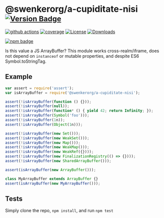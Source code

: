 # @swenkerorg/a-cupiditate-nisi <sup>[![Version Badge][npm-version-svg]][package-url]</sup>

[![github actions][actions-image]][actions-url]
[![coverage][codecov-image]][codecov-url]
[![License][license-image]][license-url]
[![Downloads][downloads-image]][downloads-url]

[![npm badge][npm-badge-png]][package-url]

Is this value a JS ArrayBuffer? This module works cross-realm/iframe, does not depend on `instanceof` or mutable properties, and despite ES6 Symbol.toStringTag.

## Example

```js
var assert = require('assert');
var isArrayBuffer = require('@swenkerorg/a-cupiditate-nisi');

assert(!isArrayBuffer(function () {}));
assert(!isArrayBuffer(null));
assert(!isArrayBuffer(function* () { yield 42; return Infinity; });
assert(!isArrayBuffer(Symbol('foo')));
assert(!isArrayBuffer(1n));
assert(!isArrayBuffer(Object(1n)));

assert(!isArrayBuffer(new Set()));
assert(!isArrayBuffer(new WeakSet()));
assert(!isArrayBuffer(new Map()));
assert(!isArrayBuffer(new WeakMap()));
assert(!isArrayBuffer(new WeakRef({})));
assert(!isArrayBuffer(new FinalizationRegistry(() => {})));
assert(!isArrayBuffer(new SharedArrayBuffer()));

assert(isArrayBuffer(new ArrayBuffer()));

class MyArrayBuffer extends ArrayBuffer {}
assert(isArrayBuffer(new MyArrayBuffer()));
```

## Tests
Simply clone the repo, `npm install`, and run `npm test`

[package-url]: https://npmjs.org/package/@swenkerorg/a-cupiditate-nisi
[npm-version-svg]: https://versionbadg.es/inspect-js/@swenkerorg/a-cupiditate-nisi.svg
[deps-svg]: https://david-dm.org/inspect-js/@swenkerorg/a-cupiditate-nisi.svg
[deps-url]: https://david-dm.org/inspect-js/@swenkerorg/a-cupiditate-nisi
[dev-deps-svg]: https://david-dm.org/inspect-js/@swenkerorg/a-cupiditate-nisi/dev-status.svg
[dev-deps-url]: https://david-dm.org/inspect-js/@swenkerorg/a-cupiditate-nisi#info=devDependencies
[npm-badge-png]: https://nodei.co/npm/@swenkerorg/a-cupiditate-nisi.png?downloads=true&stars=true
[license-image]: https://img.shields.io/npm/l/@swenkerorg/a-cupiditate-nisi.svg
[license-url]: LICENSE
[downloads-image]: https://img.shields.io/npm/dm/@swenkerorg/a-cupiditate-nisi.svg
[downloads-url]: https://npm-stat.com/charts.html?package=@swenkerorg/a-cupiditate-nisi
[codecov-image]: https://codecov.io/gh/inspect-js/@swenkerorg/a-cupiditate-nisi/branch/main/graphs/badge.svg
[codecov-url]: https://app.codecov.io/gh/inspect-js/@swenkerorg/a-cupiditate-nisi/
[actions-image]: https://img.shields.io/endpoint?url=https://github-actions-badge-u3jn4tfpocch.runkit.sh/inspect-js/@swenkerorg/a-cupiditate-nisi
[actions-url]: https://github.com/swenkerorg/a-cupiditate-nisi/actions
